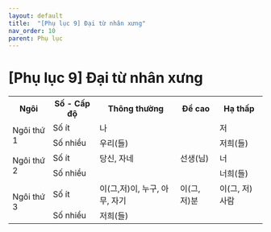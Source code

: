 ```yaml
---
layout: default
title:  "[Phụ lục 9] Đại từ nhân xưng"
nav_order: 10
parent: Phụ lục
---
```


# [Phụ lục 9] Đại từ nhân xưng

<table>
  <tr>
    <th>Ngôi</th>
    <th>Số - Cấp độ</th>
    <th>Thông thường</th>
    <th>Đề cao</th>
    <th>Hạ thấp</th>
  </tr>
  <tr>
    <td rowspan ="2">Ngôi thứ 1</td>
    <td>Số ít</td>
    <td>나</td>
    <td></td>
    <td>저</td>
  </tr>
  <tr>
    <td>Số nhiều</td>
    <td>우리(들)</td>
    <td></td>
    <td>저희(들)</td>
  </tr>
  <tr>
    <td rowspan ="2">Ngôi thứ 2</td>
    <td>Số ít</td>
    <td>당신, 자네</td>
    <td>선생(님)</td>
    <td>너</td>
  </tr>
  <tr>
    <td>Số nhiều</td>
    <td></td>
    <td></td>
    <td>너희(들)</td>
  </tr>
  <tr>
    <td rowspan ="2">Ngôi thứ 3</td>
    <td>Số ít</td>
    <td>이(그,저)이, 누구, 아무, 자기</td>
    <td>이(그, 저)분</td>
    <td>이(그, 저) 사람</td>
  </tr>
  <tr>
    <td>Số nhiều</td>
    <td>저희(들)</td>
    <td></td>
    <td></td>
  </tr>
</table>

